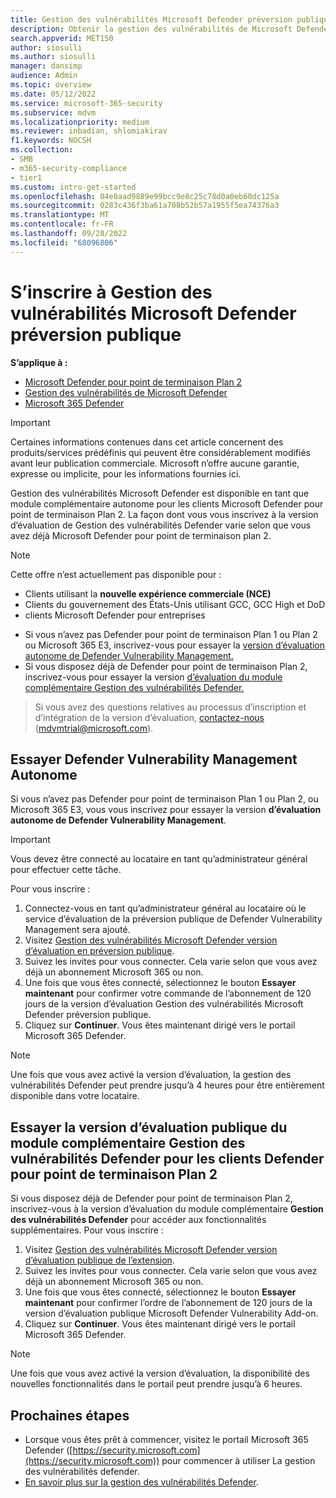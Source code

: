 ```yaml
---
title: Gestion des vulnérabilités Microsoft Defender préversion publique
description: Obtenir la gestion des vulnérabilités de Microsoft Defender
search.appverid: MET150
author: siosulli
ms.author: siosulli
manager: dansimp
audience: Admin
ms.topic: overview
ms.date: 05/12/2022
ms.service: microsoft-365-security
ms.subservice: mdvm
ms.localizationpriority: medium
ms.reviewer: inbadian, shlomiakirav
f1.keywords: NOCSH
ms.collection:
- SMB
- m365-security-compliance
- tier1
ms.custom: intro-get-started
ms.openlocfilehash: 04e0aad9889e99bcc9e8c25c78d0a0eb60dc125a
ms.sourcegitcommit: 0283c436f3ba61a708b52b57a1955f5ea74376a3
ms.translationtype: MT
ms.contentlocale: fr-FR
ms.lasthandoff: 09/28/2022
ms.locfileid: "68096806"
---
```

# <a name="sign-up-for-microsoft-defender-vulnerability-management-public-preview"></a>S’inscrire à Gestion des vulnérabilités Microsoft Defender préversion publique

**S’applique à :**

- [Microsoft Defender pour point de terminaison Plan 2](https://go.microsoft.com/fwlink/?linkid=2154037)
- [Gestion des vulnérabilités de Microsoft Defender](index.yml)
- [Microsoft 365 Defender](https://go.microsoft.com/fwlink/?linkid=2118804)

> [!IMPORTANT]
> Certaines informations contenues dans cet article concernent des produits/services prédéfinis qui peuvent être considérablement modifiés avant leur publication commerciale. Microsoft n’offre aucune garantie, expresse ou implicite, pour les informations fournies ici.

Gestion des vulnérabilités Microsoft Defender est disponible en tant que module complémentaire autonome pour les clients Microsoft Defender pour point de terminaison Plan 2. La façon dont vous vous inscrivez à la version d’évaluation de Gestion des vulnérabilités Defender varie selon que vous avez déjà Microsoft Defender pour point de terminaison plan 2.

> [!NOTE]
> Cette offre n’est actuellement pas disponible pour :
>
> - Clients utilisant la **nouvelle expérience commerciale (NCE)**
> - Clients du gouvernement des États-Unis utilisant GCC, GCC High et DoD
> - clients Microsoft Defender pour entreprises

- Si vous n’avez pas Defender pour point de terminaison Plan 1 ou Plan 2 ou Microsoft 365 E3, inscrivez-vous pour essayer la [version d’évaluation autonome de Defender Vulnerability Management.](#try-defender-vulnerability-management-standalone)
- Si vous disposez déjà de Defender pour point de terminaison Plan 2, inscrivez-vous pour essayer la version [d’évaluation du module complémentaire Gestion des vulnérabilités Defender.](#try-the-defender-vulnerability-management-add-on-public-preview-trial-for-defender-for-endpoint-plan-2-customers)

> Si vous avez des questions relatives au processus d’inscription et d’intégration de la version d’évaluation, [contactez-nous](mailto:mdvmtrial@microsoft.com) (mdvmtrial@microsoft.com).

## <a name="try-defender-vulnerability-management-standalone"></a>Essayer Defender Vulnerability Management Autonome

Si vous n’avez pas Defender pour point de terminaison Plan 1 ou Plan 2, ou Microsoft 365 E3, vous vous inscrivez pour essayer la version **d’évaluation autonome de Defender Vulnerability Management**.

> [!IMPORTANT]
> Vous devez être connecté au locataire en tant qu’administrateur général pour effectuer cette tâche.

Pour vous inscrire :

1. Connectez-vous en tant qu’administrateur général au locataire où le service d’évaluation de la préversion publique de Defender Vulnerability Management sera ajouté.
2. Visitez [Gestion des vulnérabilités Microsoft Defender version d’évaluation en préversion publique](https://aka.ms/MdvmStandaloneStartTrial).
3. Suivez les invites pour vous connecter. Cela varie selon que vous avez déjà un abonnement Microsoft 365 ou non.
4. Une fois que vous êtes connecté, sélectionnez le bouton **Essayer maintenant** pour confirmer votre commande de l’abonnement de 120 jours de la version d’évaluation Gestion des vulnérabilités Microsoft Defender préversion publique.
5. Cliquez sur **Continuer**. Vous êtes maintenant dirigé vers le portail Microsoft 365 Defender.

> [!NOTE]
> Une fois que vous avez activé la version d’évaluation, la gestion des vulnérabilités Defender peut prendre jusqu’à 4 heures pour être entièrement disponible dans votre locataire.

## <a name="try-the-defender-vulnerability-management-add-on-public-preview-trial-for-defender-for-endpoint-plan-2-customers"></a>Essayer la version d’évaluation publique du module complémentaire Gestion des vulnérabilités Defender pour les clients Defender pour point de terminaison Plan 2

Si vous disposez déjà de Defender pour point de terminaison Plan 2, inscrivez-vous à la version d’évaluation du module complémentaire **Gestion des vulnérabilités Defender** pour accéder aux fonctionnalités supplémentaires. Pour vous inscrire :

1. Visitez [Gestion des vulnérabilités Microsoft Defender version d’évaluation publique de l’extension](https://aka.ms/MdvmAddonStartTrial).
2. Suivez les invites pour vous connecter. Cela varie selon que vous avez déjà un abonnement Microsoft 365 ou non.
3. Une fois que vous êtes connecté, sélectionnez le bouton **Essayer maintenant** pour confirmer l’ordre de l’abonnement de 120 jours de la version d’évaluation publique Microsoft Defender Vulnerability Add-on.
4. Cliquez sur **Continuer**. Vous êtes maintenant dirigé vers le portail Microsoft 365 Defender.

> [!NOTE]
> Une fois que vous avez activé la version d’évaluation, la disponibilité des nouvelles fonctionnalités dans le portail peut prendre jusqu’à 6 heures.

## <a name="next-steps"></a>Prochaines étapes

- Lorsque vous êtes prêt à commencer, visitez le portail Microsoft 365 Defender ([https://security.microsoft.com](https://security.microsoft.com)) pour commencer à utiliser La gestion des vulnérabilités defender.
- [En savoir plus sur la gestion des vulnérabilités Defender](defender-vulnerability-management.md).
